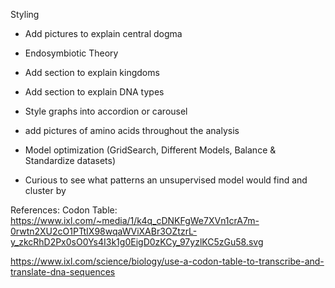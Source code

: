 Styling 
- Add pictures to explain central dogma 
- Endosymbiotic Theory
- Add section to explain kingdoms 
- Add section to explain DNA types
- Style graphs into accordion or carousel 
- add pictures of amino acids throughout the analysis 

- Model optimization (GridSearch, Different Models, Balance & Standardize datasets)
- Curious to see what patterns an unsupervised model would find and cluster by 

References: 
Codon Table: 
https://www.ixl.com/~media/1/k4q_cDNKFgWe7XVn1crA7m-0rwtn2XU2cO1PTtIX98wqaWViXABr3OZtzrL-y_zkcRhD2Px0sO0Ys4I3k1g0EigD0zKCy_97yzlKC5zGu58.svg

https://www.ixl.com/science/biology/use-a-codon-table-to-transcribe-and-translate-dna-sequences

